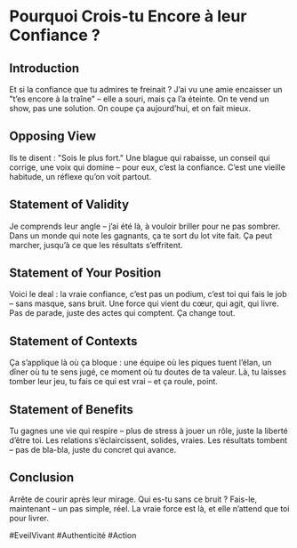 # Pourquoi Crois-tu Encore à leur Confiance ?  

## Introduction  
Et si la confiance que tu admires te freinait ? J’ai vu une amie encaisser un "t’es encore à la traîne" – elle a souri, mais ça l’a éteinte. On te vend un show, pas une solution. On coupe ça aujourd’hui, et on fait mieux.  

## Opposing View  
Ils te disent : "Sois le plus fort." Une blague qui rabaisse, un conseil qui corrige, une voix qui domine – pour eux, c’est la confiance. C’est une vieille habitude, un réflexe qu’on voit partout.  

## Statement of Validity  
Je comprends leur angle – j’ai été là, à vouloir briller pour ne pas sombrer. Dans un monde qui note les gagnants, ça te sort du lot vite fait. Ça peut marcher, jusqu’à ce que les résultats s’effritent.  

## Statement of Your Position  
Voici le deal : la vraie confiance, c’est pas un podium, c’est toi qui fais le job – sans masque, sans bruit. Une force qui vient du cœur, qui agit, qui livre. Pas de parade, juste des actes qui comptent. Ça change tout.  

## Statement of Contexts  
Ça s’applique là où ça bloque : une équipe où les piques tuent l’élan, un dîner où tu te sens jugé, ce moment où tu doutes de ta valeur. Là, tu laisses tomber leur jeu, tu fais ce qui est vrai – et ça roule, point.  

## Statement of Benefits  
Tu gagnes une vie qui respire – plus de stress à jouer un rôle, juste la liberté d’être toi. Les relations s’éclaircissent, solides, vraies. Les résultats tombent – pas de bla-bla, juste du concret qui avance.  

## Conclusion  
Arrête de courir après leur mirage. Qui es-tu sans ce bruit ? Fais-le, maintenant – un pas simple, réel. La vraie force est là, et elle n’attend que toi pour livrer.  

#EveilVivant #Authenticité #Action